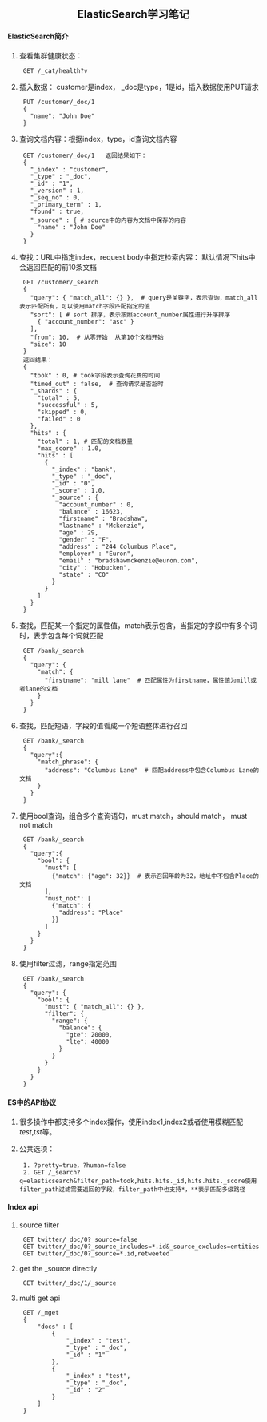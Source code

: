 <center><h2>ElasticSearch学习笔记</h2></center>

#### ElasticSearch简介

1. 查看集群健康状态：
		
		GET /_cat/health?v
2. 插入数据： customer是index， _doc是type，1是id，插入数据使用PUT请求

		PUT /customer/_doc/1
		{
		  "name": "John Doe"
		}
3. 查询文档内容：根据index，type，id查询文档内容

		GET /customer/_doc/1   返回结果如下：
		{
		  "_index" : "customer",
		  "_type" : "_doc",
		  "_id" : "1",
		  "_version" : 1,
		  "_seq_no" : 0,
		  "_primary_term" : 1,
		  "found" : true,
		  "_source" : { # source中的内容为文档中保存的内容
		    "name" : "John Doe"
		  }
		}
4. 查找：URL中指定index，request body中指定检索内容： 默认情况下hits中会返回匹配的前10条文档

		GET /customer/_search
		{
		  "query": { "match_all": {} },  # query是关键字，表示查询，match_all表示匹配所有，可以使用match字段匹配指定的值
		  "sort": [ # sort 排序，表示按照account_number属性进行升序排序
		    { "account_number": "asc" }  
		  ],
		  "from": 10,  # 从零开始  从第10个文档开始
		  "size": 10
		}
		返回结果：
		{
		  "took" : 0, # took字段表示查询花费的时间
		  "timed_out" : false,	# 查询请求是否超时
		  "_shards" : {
		    "total" : 5,
		    "successful" : 5,
		    "skipped" : 0,
		    "failed" : 0
		  },
		  "hits" : {
		    "total" : 1, # 匹配的文档数量
		    "max_score" : 1.0,
		    "hits" : [
		      {
		        "_index" : "bank",
		        "_type" : "_doc",
		        "_id" : "0",
		        "_score" : 1.0,
		        "_source" : {
		          "account_number" : 0,
		          "balance" : 16623,
		          "firstname" : "Bradshaw",
		          "lastname" : "Mckenzie",
		          "age" : 29,
		          "gender" : "F",
		          "address" : "244 Columbus Place",
		          "employer" : "Euron",
		          "email" : "bradshawmckenzie@euron.com",
		          "city" : "Hobucken",
		          "state" : "CO"
		        }
		      }
		    ]
		  }
		}
5. 查找，匹配某一个指定的属性值，match表示包含，当指定的字段中有多个词时，表示包含每个词就匹配

		GET /bank/_search
		{
		  "query": {
		    "match": {
		      "firstname": "mill lane"  # 匹配属性为firstname，属性值为mill或者lane的文档
		    }
		  }
		}
6. 查找，匹配短语，字段的值看成一个短语整体进行召回
		
		GET /bank/_search
		{
		  "query":{
		    "match_phrase": {
		      "address": "Columbus Lane"  # 匹配address中包含Columbus Lane的文档
		    }
		  }
		}
7. 使用bool查询，组合多个查询语句，must match，should match， must not match

		GET /bank/_search
		{
		  "query":{
		    "bool": {
		      "must": [
		        {"match": {"age": 32}}  # 表示召回年龄为32，地址中不包含Place的文档
		      ],
		      "must_not": [
		        {"match": {
		          "address": "Place"
		        }}
		      ]
		    }
		  }
		}
8. 使用filter过滤，range指定范围

		GET /bank/_search
		{
		  "query": {
		    "bool": {
		      "must": { "match_all": {} },
		      "filter": {
		        "range": {
		          "balance": {
		            "gte": 20000,
		            "lte": 40000
		          }
		        }
		      }
		    }
		  }
		}
#### ES中的API协议
1. 很多操作中都支持多个index操作，使用index1,index2或者使用模糊匹配*test*,t*st*等。
2. 公共选项：

		1. ?pretty=true，?human=false
		2. GET /_search?q=elasticsearch&filter_path=took,hits.hits._id,hits.hits._score使用filter_path过滤需要返回的字段，filter_path中也支持*，**表示匹配多级路径

#### Index api
1. source filter

		GET twitter/_doc/0?_source=false
		GET twitter/_doc/0?_source_includes=*.id&_source_excludes=entities
		GET twitter/_doc/0?_source=*.id,retweeted
2. get the _source directly

		GET twitter/_doc/1/_source
3. multi get api

		GET /_mget
		{
		    "docs" : [
		        {
		            "_index" : "test",
		            "_type" : "_doc",
		            "_id" : "1"
		        },
		        {
		            "_index" : "test",
		            "_type" : "_doc",
		            "_id" : "2"
		        }
		    ]
		}